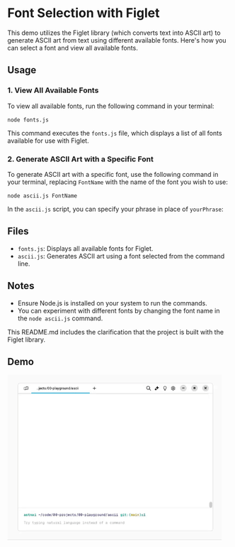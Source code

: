 # Font Selection with Figlet

This demo utilizes the Figlet library (which converts text into ASCII art) to generate ASCII art from text using different available fonts. Here's how you can select a font and view all available fonts.

## Usage

### 1. View All Available Fonts

To view all available fonts, run the following command in your terminal:

    node fonts.js

This command executes the `fonts.js` file, which displays a list of all fonts available for use with Figlet.

### 2. Generate ASCII Art with a Specific Font

To generate ASCII art with a specific font, use the following command in your terminal, replacing `FontName` with the name of the font you wish to use:

    node ascii.js FontName

In the `ascii.js` script, you can specify your phrase in place of `yourPhrase`:

## Files

- `fonts.js`: Displays all available fonts for Figlet.
- `ascii.js`: Generates ASCII art using a font selected from the command line.

## Notes

- Ensure Node.js is installed on your system to run the commands.
- You can experiment with different fonts by changing the font name in the `node ascii.js` command.

This README.md includes the clarification that the project is built with the Figlet library.

## Demo

![demo](demo.gif)
